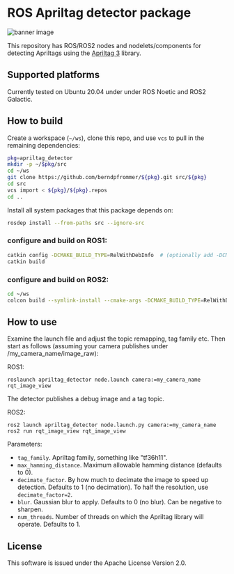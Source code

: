 # ROS Apriltag detector package

![banner image](images/apriltag_detections.png)

This repository has ROS/ROS2 nodes and nodelets/components for
detecting Apriltags using the [Apriltag 3](https://github.com/AprilRobotics/apriltag) library.

## Supported platforms

Currently tested on Ubuntu 20.04 under under ROS Noetic and ROS2 Galactic.

## How to build
Create a workspace (``~/ws``), clone this repo, and use ``vcs``
to pull in the remaining dependencies:

```bash
pkg=apriltag_detector
mkdir -p ~/$pkg/src
cd ~/ws
git clone https://github.com/berndpfrommer/${pkg}.git src/${pkg}
cd src
vcs import < ${pkg}/${pkg}.repos
cd ..
```
Install all system packages that this package depends on:
```bash
rosdep install --from-paths src --ignore-src
```

### configure and build on ROS1:

```bash
catkin config -DCMAKE_BUILD_TYPE=RelWithDebInfo  # (optionally add -DCMAKE_EXPORT_COMPILE_COMMANDS=1)
catkin build
```

### configure and build on ROS2:

```bash
cd ~/ws
colcon build --symlink-install --cmake-args -DCMAKE_BUILD_TYPE=RelWithDebInfo  # (optionally add -DCMAKE_EXPORT_COMPILE_COMMANDS=1)
```

## How to use

Examine the launch file and adjust the topic remapping, tag family
etc. Then start as follows (assuming your camera publishes under /my_camera_name/image_raw):

ROS1:
```
roslaunch apriltag_detector node.launch camera:=my_camera_name
rqt_image_view
```
The detector publishes a debug image and a tag topic.


ROS2:
```
ros2 launch apriltag_detector node.launch.py camera:=my_camera_name
ros2 run rqt_image_view rqt_image_view
```

Parameters:

- ``tag_family``. Apriltag family, something like "tf36h11".
- ``max_hamming_distance``. Maximum allowable hamming distance
  (defaults to 0).
- ``decimate_factor``. By how much to decimate the image to speed up
  detection. Defaults to 1 (no decimation). To half the resolution,
  use ``decimate_factor=2``.
- ``blur``. Gaussian blur to apply. Defaults to 0 (no blur). Can be
  negative to sharpen.
- ``num_threads``. Number of threads on which the Apriltag library
  will operate. Defaults to 1.


## License

This software is issued under the Apache License Version 2.0.
